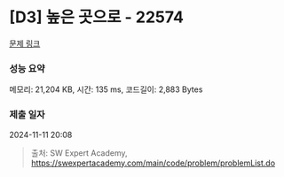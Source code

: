 # [D3] 높은 곳으로 - 22574 

[문제 링크](https://swexpertacademy.com/main/code/problem/problemDetail.do?contestProbId=AZIieDaq5AEDFAXd) 

### 성능 요약

메모리: 21,204 KB, 시간: 135 ms, 코드길이: 2,883 Bytes

### 제출 일자

2024-11-11 20:08



> 출처: SW Expert Academy, https://swexpertacademy.com/main/code/problem/problemList.do